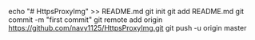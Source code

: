 echo "# HttpsProxyImg" >> README.md
git init
git add README.md
git commit -m "first commit"
git remote add origin https://github.com/navy1125/HttpsProxyImg.git
git push -u origin master
